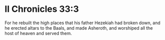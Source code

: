 # II Chronicles 33:3

For he rebuilt the high places that his father Hezekiah had broken down, and he erected altars to the Baals, and made Asheroth, and worshiped all the host of heaven and served them.

